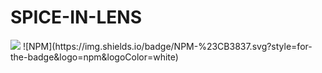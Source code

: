 # SPICE-IN-LENS
<img src="https://img.shields.io/badge/License-MIT-blue.svg">
![NPM](https://img.shields.io/badge/NPM-%23CB3837.svg?style=for-the-badge&logo=npm&logoColor=white)

